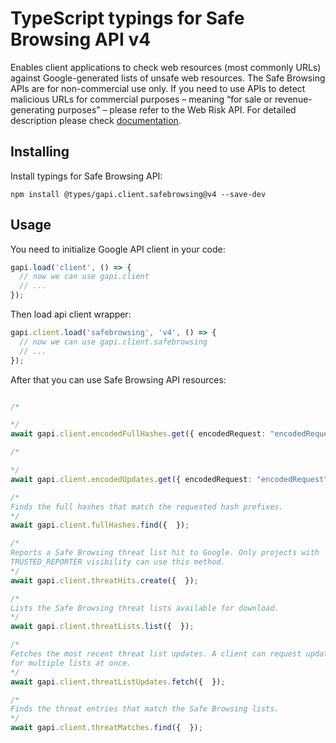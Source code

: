 # TypeScript typings for Safe Browsing API v4

Enables client applications to check web resources (most commonly URLs) against Google-generated lists of unsafe web resources. The Safe Browsing APIs are for non-commercial use only. If you need to use APIs to detect malicious URLs for commercial purposes – meaning “for sale or revenue-generating purposes” – please refer to the Web Risk API.
For detailed description please check [documentation](https://developers.google.com/safe-browsing/).

## Installing

Install typings for Safe Browsing API:

```
npm install @types/gapi.client.safebrowsing@v4 --save-dev
```

## Usage

You need to initialize Google API client in your code:

```typescript
gapi.load('client', () => {
  // now we can use gapi.client
  // ...
});
```

Then load api client wrapper:

```typescript
gapi.client.load('safebrowsing', 'v4', () => {
  // now we can use gapi.client.safebrowsing
  // ...
});
```



After that you can use Safe Browsing API resources:

```typescript

/*

*/
await gapi.client.encodedFullHashes.get({ encodedRequest: "encodedRequest",  });

/*

*/
await gapi.client.encodedUpdates.get({ encodedRequest: "encodedRequest",  });

/*
Finds the full hashes that match the requested hash prefixes.
*/
await gapi.client.fullHashes.find({  });

/*
Reports a Safe Browsing threat list hit to Google. Only projects with
TRUSTED_REPORTER visibility can use this method.
*/
await gapi.client.threatHits.create({  });

/*
Lists the Safe Browsing threat lists available for download.
*/
await gapi.client.threatLists.list({  });

/*
Fetches the most recent threat list updates. A client can request updates
for multiple lists at once.
*/
await gapi.client.threatListUpdates.fetch({  });

/*
Finds the threat entries that match the Safe Browsing lists.
*/
await gapi.client.threatMatches.find({  });
```
